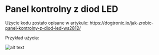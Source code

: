 # Panel kontrolny z diod LED

Użycie kodu zostało opisane w artykule: https://dogtronic.io/jak-zrobic-panel-kontrolny-z-diod-led-ws2812/

Przykład użycia:

![alt text](https://dogtronic.io/wp-content/uploads/2022/06/green_leds.gif)
